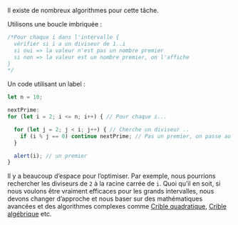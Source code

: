 Il existe de nombreux algorithmes pour cette tâche.

Utilisons une boucle imbriquée :

```js
/*Pour chaque i dans l'intervalle {
  vérifier si i a un diviseur de 1..i
  si oui => la valeur n'est pas un nombre premier
  si non => la valeur est un nombre premier, on l'affiche
}
*/
```

Un code utilisant un label :

```js run
let n = 10;

nextPrime:
for (let i = 2; i <= n; i++) { // Pour chaque i...

  for (let j = 2; j < i; j++) { // Cherche un diviseur ..
    if (i % j == 0) continue nextPrime; // Pas un premier, on passe au prochain i
  }

  alert(i); // un premier
}
```

Il y a beaucoup d’espace pour l’optimiser. Par exemple, nous pourrions rechercher les diviseurs de `2` à la racine carrée de `i`. Quoi qu’il en soit, si nous voulons être vraiment efficaces pour les grands intervalles, nous devons changer d’approche et nous baser sur des mathématiques avancées et des algorithmes complexes comme [Crible quadratique](https://fr.wikipedia.org/wiki/Crible_quadratique), [Crible algébrique](https://fr.wikipedia.org/wiki/Crible_alg%C3%A9brique) etc.